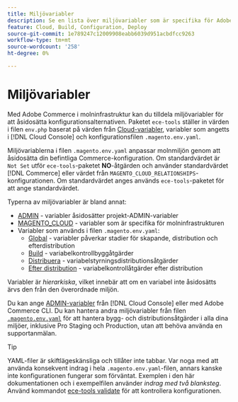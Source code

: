 ```yaml
---
title: Miljövariabler
description: Se en lista över miljövariabler som är specifika för Adobe Commerce om molninfrastruktur.
feature: Cloud, Build, Configuration, Deploy
source-git-commit: 1e789247c12009908eabb6039d951acbdfcc9263
workflow-type: tm+mt
source-wordcount: '258'
ht-degree: 0%

---
```


# Miljövariabler

Med Adobe Commerce i molninfrastruktur kan du tilldela miljövariabler för att åsidosätta konfigurationsalternativen. Paketet `ece-tools` ställer in värden i filen `env.php` baserat på värden från [Cloud-variabler](variables-cloud.md), variabler som angetts i [!DNL Cloud Console] och konfigurationsfilen `.magento.env.yaml`.

Miljövariablerna i filen `.magento.env.yaml` anpassar molnmiljön genom att åsidosätta din befintliga Commerce-konfiguration. Om standardvärdet är `Not Set` utför `ece-tools`-paketet **NO**-åtgärden och använder standardvärdet [!DNL Commerce] eller värdet från `MAGENTO_CLOUD_RELATIONSHIPS`-konfigurationen. Om standardvärdet anges används `ece-tools`-paketet för att ange standardvärdet.

Typerna av miljövariabler är bland annat:

- [ADMIN](variables-admin.md) - variabler åsidosätter projekt-ADMIN-variabler
- [MAGENTO_CLOUD](variables-cloud.md) - variabler som är specifika för molninfrastrukturen
- Variabler som används i filen `.magento.env.yaml`:
   - [Global](variables-global.md) - variabler påverkar stadier för skapande, distribution och efterdistribution
   - [Build](variables-build.md) - variabelkontrollbyggåtgärder
   - [Distribuera](variables-deploy.md) - variabelstyrningsdistributionsåtgärder
   - [Efter distribution](variables-post-deploy.md) - variabelkontrollåtgärder efter distribution

Variabler är _hierarkiska_, vilket innebär att om en variabel inte åsidosätts ärvs den från den överordnade miljön.

Du kan ange [ADMIN-variabler](variables-admin.md) från [!DNL Cloud Console] eller med Adobe Commerce CLI. Du kan hantera andra miljövariabler från filen [`.magento.env.yaml`](configure-env-yaml.md) för att hantera bygg- och distributionsåtgärder i alla dina miljöer, inklusive Pro Staging och Production, utan att behöva använda en supportanmälan.

>[!TIP]
>
>YAML-filer är skiftlägeskänsliga och tillåter inte tabbar. Var noga med att använda konsekvent indrag i hela `.magento.env.yaml`-filen, annars kanske inte konfigurationen fungerar som förväntat. Exemplen i den här dokumentationen och i exempelfilen använder _indrag med två blanksteg_. Använd kommandot [ece-tools validate](configure-env-yaml.md#validate-configuration-file) för att kontrollera konfigurationen.
